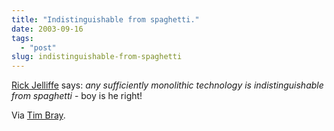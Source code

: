 ```yaml
---
title: "Indistinguishable from spaghetti."
date: 2003-09-16
tags: 
  - "post"
slug: indistinguishable-from-spaghetti
---
```


[Rick Jelliffe](http://lists.xml.org/archives/xml-dev/200309/msg00157.html) says: _any sufficiently monolithic technology is indistinguishable from spaghetti_ - boy is he right!

Via [Tim Bray](http://www.tbray.org/ongoing/When/200x/2003/09/15/Spaghetti).
